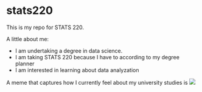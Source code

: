 # stats220

This is my repo for STATS 220. 

A little about me:

- I am undertaking a degree in data science.
- I am taking STATS 220 because I have to according to my degree planner
- I am interested in learning about data analyzation

A meme that captures how I currently feel about my university studies is 
![](https://c.tenor.com/C3z16cHP4p8AAAAd/tenor.gif)

